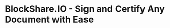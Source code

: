BlockShare.IO - Sign and Certify Any Document with Ease
=======================================================
